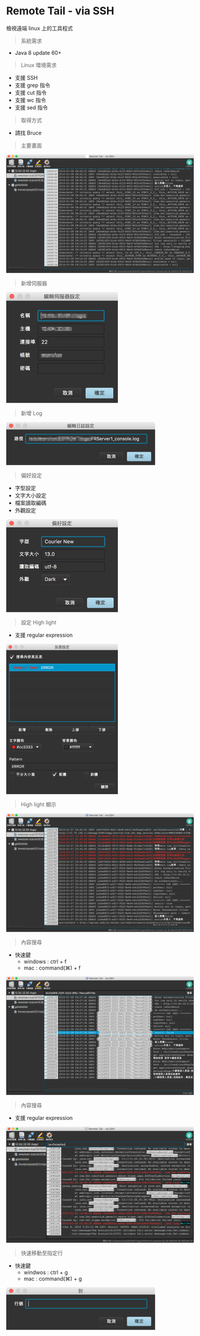 # Remote Tail - via SSH

檢視遠端 linux 上的工具程式

> 系統需求

* Java 8 update 60+

> Linux 環境需求

* 支援 SSH
* 支援 grep 指令
* 支援 cut 指令
* 支援 wc 指令
* 支援 sed 指令

> 取得方式

* 請找 Bruce

> 主要畫面

![](images/image001.png)

> 新增伺服器

<img src="images/image002.png" style="width:300px;"/>

> 新增 Log

<img src="images/image003.png" style="width:400px;"/>

> 偏好設定

* 字型設定
* 文字大小設定
* 檔案讀取編碼
* 外觀設定

<img src="images/image005.png" style="width:300px;"/>

> 設定 High light

* 支援 regular expression

<img src="images/image004.png" style="width:300px;"/>

> High light 顯示

![](images/image006.png)

> 內容搜尋

* 快速鍵
    * windows : ctrl + f
    * mac : command(⌘) + f

![](images/image007.png)

> 內容搜尋

* 支援 regular expression

![](images/image008.png)

> 快速移動至指定行

* 快速鍵
    * windwos : ctrl + g
    * mac : command(⌘) + g

<img src="images/image009.png" style="width:400px;"/>
